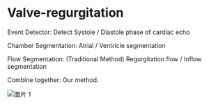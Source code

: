 # Valve-regurgitation

Event Detector: 
Detect Systole / Diastole phase of cardiac echo

Chamber Segmentation: 
Atrial / Ventricle segmentation

Flow Segmentation: (Traditional Method)
Regurgitation flow / Inflow segmentation

Combine together: 
Our method.

![圖片 1](https://github.com/user-attachments/assets/6d39533d-fc15-4f6d-927f-3e53e1ebe405)
